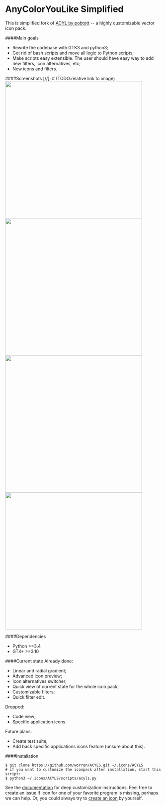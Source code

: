 # AnyColorYouLike Simplified
This is simplified fork of [ACYL by pobtott](http://gnome-look.org/content/show.php/?content=102435) -- a highly customizable vector icon pack.

####Main goals
* Rewrite the codebase with GTK3 and python3;
* Get rid of bash scripts and move all logic to Python scripts;
* Make scripts easy extensible. The user should have easy way to add new filters, icon alternatives, etc;
* New icons and filters.

####Screenshots
[//]: # (TODO:relative link to image)
<img src="https://github.com/worron/ACYLS/wiki/images/Screenshot-1.png" width="440"> <img src="https://github.com/worron/ACYLS/wiki/images/Screenshot-2.png" width="440">
<img src="https://github.com/worron/ACYLS/wiki/images/Screenshot-3.png" width="440"> <img src="https://github.com/worron/ACYLS/wiki/images/Screenshot-4.png" width="440">

####Dependencies
* Python >=3.4
* GTK+ >=3.10

####Current state
Already done:
* Linear and radial gradient;
* Advanced icon preview;
* Icon alternatives switcher;
* Quick view of current state for the whole icon pack;
* Customizable filters;
* Quick filter edit.

Dropped:
* Code view;
* Specific application icons.

Future plans:
* Create test suite;
* Add back specific applications icons feature (unsure about this).

####Installation
```
$ git clone https://github.com/worron/ACYLS.git ~/.icons/ACYLS
# if you want to customize the iconpack after installation, start this script:
$ python3 ~/.icons/ACYLS/scripts/acyls.py
```

See the [documentation](https://github.com/worron/ACYLS/wiki) for deep customization instructions. Feel free to create an issue if icon for one of your favorite program is missing, perhaps we can help. Or, you could always try to [create an icon](https://github.com/worron/ACYLS/wiki/Create-new-icon) by yourself.
